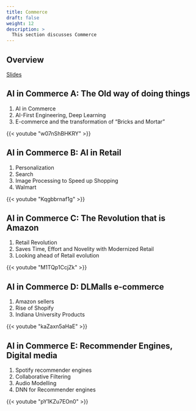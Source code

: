 ```yaml
---
title: Commerce
draft: false
weight: 12
description: >
  This section discusses Commerce
---
```


## Overview

[Slides](https://docs.google.com/presentation/d/1mAcwVUutv8n8-i5Yjc0wFSlJcwDG4DWaB-wMgdmOFVs/edit?usp=sharing)

## AI in Commerce A: The Old way of doing things

  1. AI in Commerce
  2. AI-First Engineering, Deep Learning
  3. E-commerce and the transformation of “Bricks and Mortar”

{{< youtube "w07nShBHKRY" >}}

## AI in Commerce B: AI in Retail

  1. Personalization
  2. Search 
  3. Image Processing to Speed up Shopping
  4. Walmart

{{< youtube "Kqgbbrnaf1g" >}}

## AI in Commerce C: The Revolution that is Amazon

  1. Retail Revolution
  2. Saves Time, Effort and Novelity with Modernized Retail
  3. Looking ahead of Retail evolution  

{{< youtube "M1TQp1CcjZk" >}}

## AI in Commerce D: DLMalls e-commerce
  
  1. Amazon sellers
  2. Rise of Shopify 
  3. Indiana University Products

{{< youtube "kaZaxn5aHaE" >}}

## AI in Commerce E: Recommender Engines, Digital media
  
  1. Spotify recommender engines
  2. Collaborative Filtering
  3. Audio Modelling
  4. DNN for Recommender engines 

{{< youtube "pY1KZu7EOn0" >}}
